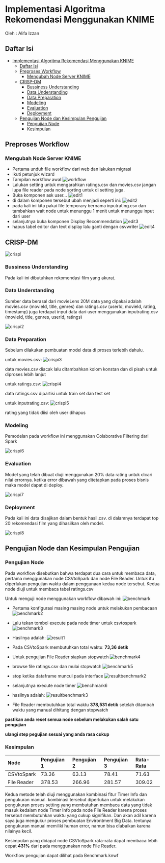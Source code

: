# Implementasi Algoritma Rekomendasi Menggunakan KNIME

Oleh : Alifa Izzan

## Daftar Isi

- [Implementasi Algoritma Rekomendasi Menggunakan KNIME](#implementasi-algoritma-rekomendasi-menggunakan-knime)
  - [Daftar Isi](#daftar-isi)
  - [Preproses Workflow](#preproses-workflow)
    - [Mengubah Node Server KNIME](#mengubah-node-server-knime)
  - [CRISP-DM](#crisp-dm)
    - [Bussiness Understanding](#bussiness-understanding)
    - [Data Understanding](#data-understanding)
    - [Data Preparation](#data-preparation)
    - [Modeling](#modeling)
    - [Evaluation](#evaluation)
    - [Deployment](#deployment)
  - [Pengujian Node dan Kesimpulan Pengujian](#pengujian-node-dan-kesimpulan-pengujian)
    - [Pengujian Node](#pengujian-node)
    - [Kesimpulan](#kesimpulan)

## Preproses Workflow

### Mengubah Node Server KNIME

- Pertama unduh file workflow dari web dan lakukan migrasi
- Ikuti petunjuk wizard
- Tampilan workflow awal
![workflow](assets/knimeworkflow.png)
- Lalukan setting untuk mengarahkan ratings.csv dan movies.csv jangan lupa file reader pada node sorting untuk di setting juga.
- Buka komponen ask user...
![edit1](assets/editworkflow1.png)
- di dalam komponen tersebut ubah menjadi seperti ini:
![edit2](assets/editworkflow2.png)
- pada kali ini kita pakai file temporary bernama inputrating.csv dan tambahkan wait node  untuk menunggu 1 menit untuk menunggu input dari user
- selanjutnya buka komponen Display Recommendation
![edit3](assets/editworkflow3.png)
- hapus tabel editor dan text display lalu ganti dengan csvwriter
![edit4](assets/editworkflow4.png)


## CRISP-DM

![crispi](assets/crispdm.jpg)

### Bussiness Understanding

Pada kali ini dibutuhkan rekomendasi film yang akurat.

### Data Understanding

Sumber data berasal dari movieLens 20M data yang dipakai adalah movies.csv (movieId, title, genres) dan ratings.csv (userId, movieId, rating, timestamp) juga terdapat input data dari user menggunakan inputrating.csv (movieId, title, genres, userId, ratings)

![crispi2](assets/crispdm2.png)

### Data Preparation

Sebelum dilakukan pembuatan model data di proses terlebih dahulu.

untuk movies.csv:
![crispi3](assets/crispdm3.png)

data movies.csv diacak lalu ditambahkan kolom konstan dan di pisah untuk diproses lebih lanjut

untuk ratings.csv:
![crispi4](assets/crispdm4.png)

data ratings.csv dipartisi untuk train set dan test set

untuk inputrating.csv:
![crispi5](assets/crispdm5.png)

rating yang tidak diisi oleh user dihapus

### Modeling

Pemodelan pada workflow ini menggunakan Colaborative Filtering dari Spark

![crispi6](assets/crispdm6.png)

### Evaluation

Model yang telah dibuat diuji menggunakan 20% data rating untuk dicari nilai errornya. ketika error dibawah yang ditetapkan pada proses bisnis maka model dapat di deploy.

![crispi7](assets/crispdm7.png)

### Deployment

Pada kali ini data disajikan dalam bentuk hasil.csv. di dalamnya terdapat top 20 rekomendasi film yang dihasilkan oleh model.

![crispi8](assets/crispdm8.png)


## Pengujian Node dan Kesimpulan Pengujian

### Pengujian Node

Pada workflow disebutkan bahwa terdapat dua cara untuk membaca data, pertama menggunakan node CSVtoSpark dan node File Reader. Untuk itu diperlukan pengujian waktu dalam penggunaan kedua node tersebut. Kedua node diuji untuk membaca tabel ratings.csv

Untuk menguji node menggunakan workflow dibawah ini:
![benchmark](assets/benchmark1.png)

- Pertama konfigurasi masing masing node untuk melakukan pembacaan
![benchmark2](assets/benchmark2.png)
- Lalu tekan tombol execute pada node timer untuk csvtospark
![benchmark3](assets/benchmark3.png)
- Hasilnya adalah:
![result1](assets/resultbenchmark1.png)
- Pada CSVtoSpark membutuhkan total waktu: **73,36 detik**

- Untuk pengujian File Reader siapkan stopwatch
![benchmark4](assets/benchmark4.png)
-  browse file ratings.csv dan mulai stopwatch
![benchmark5](assets/benchmark5.png)
- stop ketika dataframe muncul pada interface
![resultbenchmark2](assets/resultbenchmark2.png)
- selanjutnya execute node timer
![benchmark6](assets/benchmark6.png)
- hasilnya adalah:
![resultbenchmark3](assets/resultbenchmark3.png)
- File Reader membutuhkan total waktu **378,531 detik** setelah ditambah waktu yang manual dihitung dengan stopwatch

**pastikan anda reset semua node sebelum melakukan salah satu pengujian**

**ulangi step pegujian sesuai yang anda rasa cukup**

### Kesimpulan

| Node | Pengujian 1 | Pengujian 2 | Pengujian 3 | Rata-Rata |
| :--- | :---- |:--- | :---- | :---- |
| CSVtoSpark | 73.36 | 63.13 | 78.41 | 71.63 |
| File Reader | 378.53 | 266.96 | 281.57 | 309.02 |

Kedua metode telah diuji menggunakan kombinasi fitur Timer Info dan pengukuran manual. kombinasi tersebut diperlukan untuk melakukan pengukuran proses setting yang membutuhan membaca data yang tidak masuk kedalam node Timer Info pada node File Reader karena proses tersebut membutuhkan waktu yang cukup signifikan. Dan akan adil karena saya juga mengukur proses pembuatan Environtment Big Data. tentunya pengukuran manual memiliki human error, namun bisa diabaikan karena nilainya kecil.

Kesimpulan yang didapat node CSVtoSpark rata-rata dapat membaca lebih cepat **431%** dari pada menggunakan node File Reader.

Workflow pengujian dapat dilihat pada Benchmark.knwf